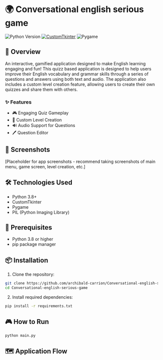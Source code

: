 # 🌍 Conversational english serious game

![Python Version](https://img.shields.io/badge/Python-3.8+-blue.svg)
[![CustomTkinter](https://img.shields.io/badge/GUI-CustomTkinter-orange.svg)](https://github.com/TomSchimansky/CustomTkinter)
![Pygame](https://img.shields.io/badge/Pygame-2.0.1-red.svg)

## 🚀 Overview

An interactive, gamified application designed to make English learning engaging and fun! This quizz based application is designed to help users improve their English vocabulary and grammar skills through a series of questions and answers using both text and audio. The application also includes a custom level creation feature, allowing users to create their own quizzes and share them with others.

### ✨ Features

- 🎮 Engaging Quiz Gameplay
- 📝 Custom Level Creation
- 🔊 Audio Support for Questions
- 🖊️ Question Editor

## 📸 Screenshots

[Placeholder for app screenshots - recommend taking screenshots of main menu, game screen, level creation, etc.]


## 🛠 Technologies Used

- Python 3.8+
- CustomTkinter
- Pygame
- PIL (Python Imaging Library)

## 🔧 Prerequisites

- Python 3.8 or higher
- pip package manager

## 📦 Installation

1. Clone the repository:
```bash
git clone https://github.com/archibald-carrion/Conversational-english-serious-game
cd Conversational-english-serious-game
```

2. Install required dependencies:
```bash
pip install -r requirements.txt
```

## 🎮 How to Run

```bash
python main.py
```

## 🗺 Application Flow
